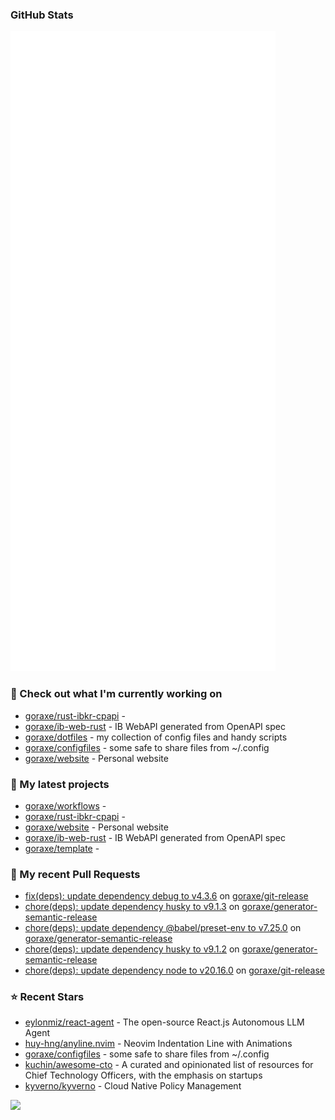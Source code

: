 
### GitHub Stats

<p align="left"><img src="https://raw.githubusercontent.com/goraxe/goraxe/main/github-metrics.svg" /></p>

### 👷 Check out what I'm currently working on

- [goraxe/rust-ibkr-cpapi](https://github.com/goraxe/rust-ibkr-cpapi) - 
- [goraxe/ib-web-rust](https://github.com/goraxe/ib-web-rust) - IB WebAPI generated from OpenAPI spec
- [goraxe/dotfiles](https://github.com/goraxe/dotfiles) - my collection of config files and handy scripts
- [goraxe/configfiles](https://github.com/goraxe/configfiles) - some safe to share files from ~/.config 
- [goraxe/website](https://github.com/goraxe/website) - Personal website
### 🌱 My latest projects

- [goraxe/workflows](https://github.com/goraxe/workflows) - 
- [goraxe/rust-ibkr-cpapi](https://github.com/goraxe/rust-ibkr-cpapi) - 
- [goraxe/website](https://github.com/goraxe/website) - Personal website
- [goraxe/ib-web-rust](https://github.com/goraxe/ib-web-rust) - IB WebAPI generated from OpenAPI spec
- [goraxe/template](https://github.com/goraxe/template) - 
### 🔨 My recent Pull Requests

- [fix(deps): update dependency debug to v4.3.6](https://github.com/goraxe/git-release/pull/97) on [goraxe/git-release](https://github.com/goraxe/git-release)
- [chore(deps): update dependency husky to v9.1.3](https://github.com/goraxe/generator-semantic-release/pull/142) on [goraxe/generator-semantic-release](https://github.com/goraxe/generator-semantic-release)
- [chore(deps): update dependency @babel/preset-env to v7.25.0](https://github.com/goraxe/generator-semantic-release/pull/141) on [goraxe/generator-semantic-release](https://github.com/goraxe/generator-semantic-release)
- [chore(deps): update dependency husky to v9.1.2](https://github.com/goraxe/generator-semantic-release/pull/140) on [goraxe/generator-semantic-release](https://github.com/goraxe/generator-semantic-release)
- [chore(deps): update dependency node to v20.16.0](https://github.com/goraxe/git-release/pull/96) on [goraxe/git-release](https://github.com/goraxe/git-release)
### ⭐ Recent Stars

- [eylonmiz/react-agent](https://github.com/eylonmiz/react-agent) - The open-source React.js Autonomous LLM Agent
- [huy-hng/anyline.nvim](https://github.com/huy-hng/anyline.nvim) - Neovim Indentation Line with Animations
- [goraxe/configfiles](https://github.com/goraxe/configfiles) - some safe to share files from ~/.config 
- [kuchin/awesome-cto](https://github.com/kuchin/awesome-cto) - A curated and opinionated list of resources for Chief Technology Officers, with the emphasis on startups
- [kyverno/kyverno](https://github.com/kyverno/kyverno) - Cloud Native Policy Management

![](https://komarev.com/ghpvc/?username=goraxe)
